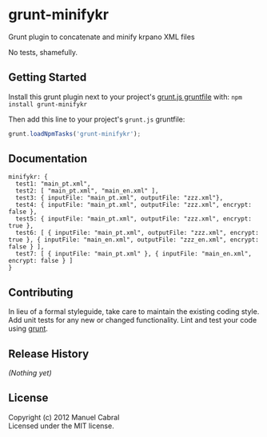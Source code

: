 # grunt-minifykr

Grunt plugin to concatenate and minify krpano XML files

No tests, shamefully.

## Getting Started
Install this grunt plugin next to your project's [grunt.js gruntfile][getting_started] with: `npm install grunt-minifykr`

Then add this line to your project's `grunt.js` gruntfile:

```javascript
grunt.loadNpmTasks('grunt-minifykr');
```

[grunt]: http://gruntjs.com/
[getting_started]: https://github.com/gruntjs/grunt/blob/master/docs/getting_started.md

## Documentation

    minifykr: {
      test1: "main_pt.xml",
      test2: [ "main_pt.xml", "main_en.xml" ],
      test3: { inputFile: "main_pt.xml", outputFile: "zzz.xml"},
      test4: { inputFile: "main_pt.xml", outputFile: "zzz.xml", encrypt: false },
      test5: { inputFile: "main_pt.xml", outputFile: "zzz.xml", encrypt: true },
      test6: [ { inputFile: "main_pt.xml", outputFile: "zzz.xml", encrypt: true }, { inputFile: "main_en.xml", outputFile: "zzz_en.xml", encrypt: false } ],
      test7: [ { inputFile: "main_pt.xml" }, { inputFile: "main_en.xml", encrypt: false } ]
    }

## Contributing
In lieu of a formal styleguide, take care to maintain the existing coding style. Add unit tests for any new or changed functionality. Lint and test your code using [grunt][grunt].

## Release History
_(Nothing yet)_

## License
Copyright (c) 2012 Manuel Cabral  
Licensed under the MIT license.
